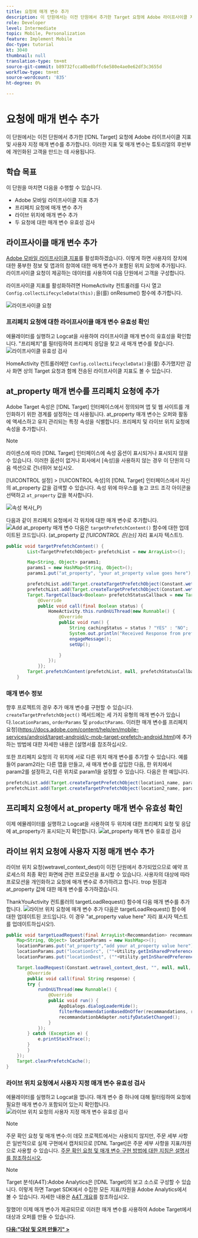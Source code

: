 ```yaml
---
title: 요청에 매개 변수 추가
description: 이 단원에서는 이전 단원에서 추가한 Target 요청에 Adobe 라이프사이클 지표 및 사용자 정의 매개 변수를 추가합니다. 이러한 지표 및 매개 변수는 튜토리얼의 후반부에 개인화된 고객을 만드는 데 사용됩니다.
role: Developer
level: Intermediate
topic: Mobile, Personalization
feature: Implement Mobile
doc-type: tutorial
kt: 3040
thumbnail: null
translation-type: tm+mt
source-git-commit: b89732fcca0be8bffc6e580e4ae0e62df3c3655d
workflow-type: tm+mt
source-wordcount: '835'
ht-degree: 0%

---
```



# 요청에 매개 변수 추가

이 단원에서는 이전 단원에서 추가한 [!DNL Target] 요청에 Adobe 라이프사이클 지표 및 사용자 지정 매개 변수를 추가합니다. 이러한 지표 및 매개 변수는 튜토리얼의 후반부에 개인화된 고객을 만드는 데 사용됩니다.

## 학습 목표

이 단원을 마치면 다음을 수행할 수 있습니다.

* Adobe 모바일 라이프사이클 지표 추가
* 프리페치 요청에 매개 변수 추가
* 라이브 위치에 매개 변수 추가
* 두 요청에 대한 매개 변수 유효성 검사

## 라이프사이클 매개 변수 추가

[Adobe 모바일 라이프사이클 지표](https://docs.adobe.com/content/help/en/mobile-services/android/metrics.html)를 활성화하겠습니다. 이렇게 하면 사용자의 장치에 대한 풍부한 정보 및 앱과의 참여에 대한 매개 변수가 포함된 위치 요청에 추가됩니다. 라이프사이클 요청이 제공하는 데이터를 사용하여 다음 단원에서 고객을 구성합니다.

라이프사이클 지표를 활성화하려면 HomeActivity 컨트롤러를 다시 열고 `Config.collectLifecycleData(this);`을(를) onResume() 함수에 추가합니다.

![라이프사이클 요청](assets/lifecycle_code.jpg)

### 프리페치 요청에 대한 라이프사이클 매개 변수 유효성 확인

에뮬레이터를 실행하고 Logcat을 사용하여 라이프사이클 매개 변수의 유효성을 확인합니다. &quot;프리페치&quot;를 필터링하여 프리페치 응답을 찾고 새 매개 변수를 찾습니다.
![라이프사이클 유효성 검사](assets/lifecycle_validation.jpg)

HomeActivity 컨트롤러에만 `Config.collectLifecycleData()`을(를) 추가했지만 감사 화면 상의 Target 요청과 함께 전송된 라이프사이클 지표도 볼 수 있습니다.

## at_property 매개 변수를 프리페치 요청에 추가

Adobe Target 속성은 [!DNL Target] 인터페이스에서 정의되며 앱 및 웹 사이트를 개인화하기 위한 경계를 설정하는 데 사용됩니다. at_property 매개 변수는 오퍼와 활동에 액세스하고 유지 관리되는 특정 속성을 식별합니다. 프리페치 및 라이브 위치 요청에 속성을 추가합니다.

>[!NOTE]
>
>라이센스에 따라 [!DNL Target] 인터페이스에 속성 옵션이 표시되거나 표시되지 않을 수 있습니다. 이러한 옵션이 없거나 회사에서 [속성]을 사용하지 않는 경우 이 단원의 다음 섹션으로 건너뛰어 보십시오.

[!UICONTROL 설정] > [!UICONTROL 속성]의 [!DNL Target] 인터페이스에서 자신의 at_property 값을 검색할 수 있습니다.  속성 위에 마우스를 놓고 코드 조각 아이콘을 선택하고 `at_property` 값을 복사합니다.

![속성 복사(_P)](assets/at_property_interface.jpg)

다음과 같이 프리페치 요청에서 각 위치에 대한 매개 변수로 추가합니다.
![Add at_property 매개 변수](assets/params_at_property.jpg)
다음은 `targetPrefetchContent()` 함수에 대한 업데이트된 코드입니다. (at_property 값 _[!UICONTROL 은(는)]_ 자리 표시자 텍스트!).

```java
public void targetPrefetchContent() {
        List<TargetPrefetchObject> prefetchList = new ArrayList<>();

        Map<String, Object> params1;
        params1 = new HashMap<String, Object>();
        params1.put("at_property", "your at_property value goes here");

        prefetchList.add(Target.createTargetPrefetchObject(Constant.wetravel_engage_home, params1));
        prefetchList.add(Target.createTargetPrefetchObject(Constant.wetravel_engage_search, params1));
        Target.TargetCallback<Boolean> prefetchStatusCallback = new Target.TargetCallback<Boolean>() {
            @Override
            public void call(final Boolean status) {
                HomeActivity.this.runOnUiThread(new Runnable() {
                    @Override
                    public void run() {
                        String cachingStatus = status ? "YES" : "NO";
                        System.out.println("Received Response from prefetch : " + cachingStatus);
                        engageMessage();
                        setUp();

                    }
                });
            }};
        Target.prefetchContent(prefetchList, null, prefetchStatusCallback);
    }
```

### 매개 변수 정보

향후 프로젝트의 경우 추가 매개 변수를 구현할 수 있습니다. `createTargetPrefetchObject()` 메서드에는 세 가지 유형의 매개 변수가 있습니다.`locationParams`, `orderParams` 및 `productParams`. 이러한 매개 변수를 프리페치 요청](https://docs.adobe.com/content/help/en/mobile-services/android/target-android/c-mob-target-prefetch-android.html)에 추가하는 방법에 대한 자세한 내용은 [설명서를 참조하십시오.

또한 프리페치 요청의 각 위치에 서로 다른 위치 매개 변수를 추가할 수 있습니다. 예를 들어 param2라는 다른 맵을 만들고, 새 매개 변수를 삽입한 다음, 한 위치에서 param2를 설정하고, 다른 위치로 param1을 설정할 수 있습니다. 다음은 한 예입니다.

```java
prefetchList.add(Target.createTargetPrefetchObject(location1_name, params1);
prefetchList.add(Target.createTargetPrefetchObject(location2_name, params2);
```

## 프리페치 요청에서 at_property 매개 변수 유효성 확인

이제 에뮬레이터를 실행하고 Logcat을 사용하여 두 위치에 대한 프리페치 요청 및 응답에 at_property가 표시되는지 확인합니다.
![at_property 매개 변수 유효성 검사](assets/parameters_at_property_validation.jpg)

## 라이브 위치 요청에 사용자 지정 매개 변수 추가

라이브 위치 요청(wetravel_context_dest)이 이전 단원에서 추가되었으므로 예약 프로세스의 최종 확인 화면에 관련 프로모션을 표시할 수 있습니다. 사용자의 대상에 따라 프로모션을 개인화하고 요청에 매개 변수로 추가하려고 합니다. trop 원점과 at_property 값에 대한 매개 변수를 추가하겠습니다.

ThankYouActivity 컨트롤러의 targetLoadRequest() 함수에 다음 매개 변수를 추가합니다.
![라이브 위치 요청에 매개 변수 추가](assets/parameters_live_location.jpg)
다음은 targetLoadRequest() 함수에 대한 업데이트된 코드입니다. 이 경우 &quot;at_property value here&quot; 자리 표시자 텍스트를 업데이트하십시오!).

```java
public void targetLoadRequest(final ArrayList<Recommandation> recommandations) {
    Map<String, Object> locationParams = new HashMap<>();
    locationParams.put("at_property","add your at_property value here");
    locationParams.put("locationSrc", (""+Utility.getInSharedPreference(ThankYouActivity.this,Constant.departure,"")));
    locationParams.put("locationDest", (""+Utility.getInSharedPreference(ThankYouActivity.this,Constant.destination,"")));

    Target.loadRequest(Constant.wetravel_context_dest, "", null, null, locationParams, new Target.TargetCallback<String>() {
        @Override
        public void call(final String response) {
        try {
            runOnUiThread(new Runnable() {
                @Override
                public void run() {
                    AppDialogs.dialogLoaderHide();
                    filterRecommendationBasedOnOffer(recommandations, response);
                    recommandationbAdapter.notifyDataSetChanged();
                }
            });
        } catch (Exception e) {
            e.printStackTrace();
        }
        }
    });
    Target.clearPrefetchCache();
}
```

### 라이브 위치 요청에서 사용자 지정 매개 변수 유효성 검사

에뮬레이터를 실행하고 Logcat을 엽니다. 매개 변수 중 하나에 대해 필터링하여 요청에 필요한 매개 변수가 포함되어 있는지 확인합니다.
![라이브 위치 요청의 사용자 지정 매개 변수 유효성 검사](assets/parameters_live_location_validation.jpg)

>[!NOTE]
>
>주문 확인 요청 및 매개 변수:이 데모 프로젝트에서는 사용되지 않지만, 주문 세부 사항은 일반적으로 실제 구현에서 캡처되므로 [!DNL Target]은 주문 세부 사항을 지표/차원으로 사용할 수 있습니다. [주문 확인 요청 및 매개 변수 구현 방법에 대한 지침은 설명서를 참조하십시오](https://docs.adobe.com/content/help/en/mobile-services/android/target-android/c-target-methods.html).

>[!NOTE]
>
>Target 분석(A4T):Adobe Analytics은 [!DNL Target]의 보고 소스로 구성할 수 있습니다. 이렇게 하면 Target SDK에서 수집한 모든 지표/차원을 Adobe Analytics에서 볼 수 있습니다. 자세한 내용은 [A4T 개요](https://docs.adobe.com/content/help/en/target/using/integrate/a4t/a4t.html)를 참조하십시오.

잘했어! 이제 매개 변수가 제공되므로 이러한 매개 변수를 사용하여 Adobe Target에서 대상과 오퍼를 만들 수 있습니다.

**[다음:&quot;대상 및 오퍼 만들기&quot; >](create-audiences-and-offers.md)**
